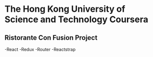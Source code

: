

# The Hong Kong University of Science and Technology Coursera
## Ristorante Con Fusion Project
-React
-Redux
-Router
-Reactstrap

